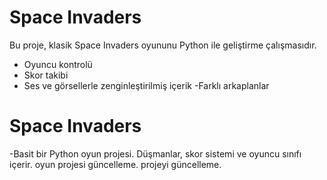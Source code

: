  # Space Invaders #
Bu proje, klasik Space Invaders oyununu Python ile geliştirme çalışmasıdır. 
- Oyuncu kontrolü
- Skor takibi
- Ses ve görsellerle zenginleştirilmiş içerik
-Farklı arkaplanlar 
# Space Invaders #
-Basit bir Python oyun projesi. 
Düşmanlar, skor sistemi ve oyuncu sınıfı içerir.
oyun projesi güncelleme.
projeyi güncelleme.